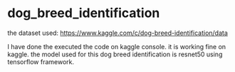 # dog_breed_identification

the dataset used: https://www.kaggle.com/c/dog-breed-identification/data

I have done the executed the code on kaggle console. it is working fine on kaggle. the model used for this dog breed identification is resnet50 using tensorflow framework.
